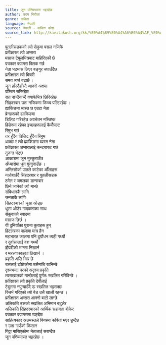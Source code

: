 ```yaml
---
title: जून पश्चिमास्त भइरहेछ
author: उदय निरौला
genre: कविता
language: नेपाली
source: नेपाली - कविता कोश
source_link: http://kavitakosh.org/kk/%E0%A4%89%E0%A4%A6%E0%A4%AF_%E0%A4%A8%E0%A4%BF%E0%A4%B0%E0%A5%8C%E0%A4%B2%E0%A4%BE
---
```


पुतलीसडकको त्यो सेकुवा पसल नजिकै  
प्रतीक्षारत त्यो अप्सरा  
मसाज टेबुलभित्रबाट बाहिरिएकी छे  
पत्रकार क्यामरा क्लिक गर्छ  
नेता भटमास लिएर बङ्गुर चपाउँदैछ  
प्रतीक्षारत त्यो बिचरी  
समय व्यर्थ बढार्छे ।  
जून हाँस्दैहाँस्दै आफ्नो अक्षमा  
पश्चिम सरिरहेछ  
रात नाच्दैनाच्दै क्याफेभित्र छिरिरहेछ  
सिंहदरबार उता नजिकमा किच्च पल्टिरहेछ ।  
ह्याकिङमा व्यस्त छ एउटा नेता  
ब्रेनहरूको ह्याकिङमा  
डिलिट गरिरहेछ अवचेतन मस्तिष्क  
हिडेनमा रहेका इच्छाहरूलाई कैयौँपल्ट  
रिमुभ गर्छ  
तर हुँदैन डिलिट हुँदैन रिमुभ  
थाक्छ र त्यो ह्याकिङमा व्यस्त नेता  
प्रतीक्षारत अप्सरालाई कन्ट्याक्ट गर्छ  
तुरुन्त भेट्छ  
आकाशमा जून मुस्कुराउँछ  
अँध्यारोमा धुन गुन्गुनाउँछ ।  
अम्लिसोको पातले काटेका औँलाहरू  
नओबाउँदै सिंहदरबार र पुतलीसडक  
ठमेल र जमलका डान्सबार  
छिर्न जानेको त्यो मान्छे  
संविधानकै लागि  
जनताकै लागि  
सिंहदरबारको धूसा ओड्छ  
धूसा ओडेर मादकताका साथ  
सेकुवाको स्वादमा  
मसाज छिर्छ ।  
यी दुनियाँका पुराना कुराहरू हुन्  
हिटलरका पालामा मात्र हैन  
महाभारत कालमा पनि दुर्योधन त्यही गर्थ्यो  
र दुर्वासालाई वश गर्थ्यो  
द्रौपदीको भान्सा निखार्न  
र महत्त्वाकाङ्क्षा तिखार्न ।  
प्रकृति अलि भिन्न छे  
उसलाई दपेटेकोमा उसैमाथि खनिन्छे  
दृश्यभन्दा परको अदृश्य प्रकृति  
त्यसखालको मान्छेलाई पूर्णतः स्खलित गरिदिन्छे ।  
प्रतीक्षारत त्यो प्रकृति देवीलाई  
टेबुलमा नपुर्‍याउँदै ऊ स्खलित भइसक्छ  
रिजर्भ गरिएको त्यो बेड उसै खाली रहन्छ ।  
प्रतीक्षारत अप्सरा आफ्नो बाटो लाग्छे  
अलिकति उसको स्खलित अभिमान बटुलेर  
अलिकति सिंहदरबारको आर्थिक सहायता बोकेर  
पत्रकार क्यामरामा उङ्दैछ  
साहित्यकार अलमस्तले बियरमा कविता भएर डुब्दैछ  
र उता गाउँको किसान  
गिठ्ठा मासिएकोमा नेतालाई सराप्दैछ  
जून पश्चिमास्त भइरहेछ ।
